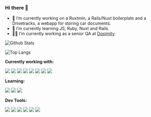 ### Hi there 👋



- 🔭 I’m currently working on a Ruxtmin, a Rails/Nuxt boilerplate and a Drivetracks, a webapp for storing car documents.
- 🌱 I’m currently learning JS, Ruby, Nuxt and Rails.
- 👨‍💻 I’m currently working as a senior QA at [Doximity](https://doximity.com).

![Github Stats](https://github-readme-streak-stats.herokuapp.com/?user=mark-mcdermott&theme=vue-dark&hide_border=true)

![Top Langs](https://github-readme-stats.vercel.app/api/top-langs/?username=mark-mcdermott&theme=vue-dark&show_icons=true&hide_border=true&layout=compact)


<!-- START_SECTION:waka -->
<!-- END_SECTION:waka -->


**Currently working with:**

<a href="https://developer.mozilla.org/en-US/docs/Web/JavaScript" title="JS"><img src="https://api.iconify.design/logos:javascript.svg?width=50&height=50" /></a>
<a href="https://nuxt.com" title="Nuxt"><img src="https://api.iconify.design/logos:nuxt-icon.svg?width=50&height=50" /></a>
<a href="https://ruby-lang.org" title="Ruby"><img src="https://api.iconify.design/logos:ruby.svg?width=50&height=50" /></a>
<a href="https://rubyonrails.org" title="Rails"><img src="https://api.iconify.design/logos:rails-wordmark.svg?width=50&height=50" /></a>
<a href="https://playwright.dev" title="Playwright"><img src="https://api.iconify.design/logos:playwright.svg?color=%23e5e817&width=50&height=50" /></a>
<a href="https://sass-lang.com/" title="Sass"><img src="https://api.iconify.design/logos:sass.svg?color=%23e5e817&width=50&height=50" /></a>
<a href="https://www.mysql.com/cn/" title="MySql"><img src="https://api.iconify.design/logos:mysql.svg?width=50&height=50" /></a>
<a href="https://developer.mozilla.org/zh-CN/docs/Web/HTML" title="HTML5"><img src="https://api.iconify.design/logos:html-5.svg?color=%23e5e817&width=50&height=50" /></a>

**Learning:**

<a href="https://vuejs.org" title="Vue"><img src="https://api.iconify.design/logos:vue.svg?width=50&height=50" /></a>
<a href="https://typescriptlang.org" title="TS"><img src="https://api.iconify.design/logos:typescript-icon.svg?width=50&height=50" /></a>
<a href="https://postgresql.org" title="Postgres"><img src="https://api.iconify.design/logos:postgresql.svg?width=50&height=50" /></a>

**Dev Tools:**

<a href="https://code.visualstudio.com/" title="VSCode"><img src="https://api.iconify.design/logos:visual-studio-code.svg?width=50&height=50" /></a>
<a href="https://www.apple.com" title="Mac"><img src="https://api.iconify.design/logos:apple.svg?width=50&height=50" /></a>
<a href="https://www.google.com/chrome" title="Chrome"><img src="https://api.iconify.design/logos:chrome.svg?color=%23e5e817&width=50&height=50" /></a>
<a href="https://www.mozilla.org/firefox" title="Firefox"><img src="https://api.iconify.design/logos:firefox.svg?color=%23e5e817&width=50&height=50" /></a>
<a href="https://www.apple.com/safari/" title="Safari"><img src="https://api.iconify.design/logos:safari.svg?color=%23e5e817&width=50&height=50" /></a>
<a href="https://www.adobe.com/products/photoshop.html" title="Photoshop"><img src="https://api.iconify.design/logos:adobe-photoshop.svg&width=50&height=50" /></a>
